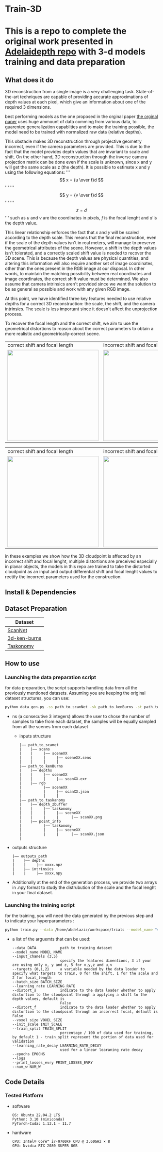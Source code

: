 # Train-3D

This is a repo to complete the original work presented in
[Adelaidepth repo](https://github.com/aim-uofa/AdelaiDepth/tree/main/LeReS) with 3-d models training and data preparation
===
## What does it do
3D reconstruction from a single image is a very challenging task. State-of-the-art techniques are capable of providing accurate approximations of depth values at each pixel, which give an information about one of the required 3 dimensions.

best performing models as the one proposed in the orginal paper [the orginal paper](https://arxiv.org/pdf/2208.13241.pdf) uses huge ammount of data comming from various data, to guarentee generalization capablities and to make the training possible, the model need to be trained with normalized raw data (relative depths).

This obstacle makes 3D reconstruction through projective geometry incorrect, even if the camera parameters are provided. This is due to the fact that the model provides depth values that are invariant to scale and shift. On the other hand, 3D reconstruction through the inverse camera projection matrix can be done even if the scale is unknown, since x and y will get the same scale as z (the depth). It is possible to estimate x and y using the following equations:
'''
$$ x = {u  \over f}d $$ 
'''
'''
$$ y = {v  \over f}d $$ 
'''
'''
$$ z = d $$ 
'''
such as $u$ and $v$ are the coordinates in pixels, $f$ is the focal lenght and $d$ is the depth value. 

This linear relationship enforces the fact that $x$ and $y$ will be scaled according to the depth scale. This means that the final reconstruction, even if the scale of the depth values isn't in real meters, will manage to preserve the geometrical attributes of the scene. However, a shift in the depth values isn't tolerated, and a correctly scaled shift value is needed to recover the 3D scene. This is because the depth values are physical quantities, and altering this information will also require another set of image coordinates, other than the ones present in the RGB image at our disposal. In other words, to maintain the matching possibility between real coordinates and image coordinates, the correct shift value must be determined. We also assume that camera intrinsics aren't provided since we want the solution to be as general as possible and work with any given RGB image.

At this point, we have identified three key features needed to use relative depths for a correct 3D reconstruction: the scale, the shift, and the camera intrinsics. The scale is less important since it doesn't affect the unprojection process.

To recover the focal length and the correct shift, we aim to use the geometrical distortions to reason about the correct parameters to obtain a more realistic and geometrically-correct scene.
<table>
  <tr>
    <td>correct shift and focal length</td>
     <td>incorrect shift and focal length</td>
  </tr>
  <tr>
    <td><img src="images/correct.gif" height=300></td>
    <td><img src="images/incorrect.gif" height=300></td>
  </tr>
 </table>   

 <table>
  <tr>
    <td>correct shift and focal length</td>
     <td>incorrect shift and focal length</td>
  </tr>
  <tr>
    <td><img src="images/correct1.gif" height=300></td>
    <td><img src="images/incorrect1.gif" height=300></td>
  </tr>
 </table>   

in these examples we show how the 3D cloudpoint is affected by an incorrect shift and focal lenght, multiple distortions are preceived especially in planar objects, the models in this repo are trained to take the distorted cloudpoint as an input and output differential shift and focal lenght values to rectify the incorrect parameters used for the construction. 
## Install & Dependencies

## Dataset Preparation
| Dataset |
| ---     |
| [ScanNet](http://www.scan-net.org/) |
| [3d-ken-burns](https://github.com/sniklaus/3d-ken-burns)|
| [Taskonomy](http://taskonomy.stanford.edu/)| |

## How to use
### Launching the data preparation script
for data preparation, the script supports handling data from all the previously mentioned datasets. Assuming you are keeping the original dataset structures, you can use:
  ```bash
  python data_gen.py -ss path_to_scanNet -sk path_to_kenBurns -st path_to taskanomy -ns smaples_from_scanNet,smaples_from_kenBurns,smaples_from_taskonomy --out outputs_path
  ```
  - ns (a consecutive 3 integers) allows the user to chose the number of samples to take from each dataset, the samples will be equally sampled from all the scenes from each dataset

    - inputs structure

      ```
      |—— path_to_scanet
      |    |—— scans
      |    |     |—— sceneXX
      |    |     |     |—— sceneXX.sens
      |    |     |     |
      |—— path_to_kenBurns
      |    |—— depths
      |    |     |—— sceneXX
      |    |     |     |—— scanXX.exr
      |    |—— rgb
      |          |—— sceneXX
      |          |     |—— scanXX.json
      |          |     |
      |—— path_to_taskanomy
      |    |—— depth_zbuffer
      |    |     |—— taskonomy
      |    |     |     |—— sceneXX
      |    |     |     |      |—— scanXX.png
      |    |—— point_info
      |          |—— taskonomy
      |          |     |—— sceneXX
      |          |     |      |—— scanXX.json
      |
      ```
   - outputs structure
      ```
      |—— outputs_path
      |    |—— depths
      |    |     |—— xxxx.npz
      |    |—— intrinsics
      |    |     |—— xxxx.npy
      ```
-  Additionally at the end of the generation process, we provide two arrays in .npy format to study the distrubution of the scale and the focal lenght in your final dataset.

### Launching the training script

for the training, you will need the data generated by the previous step and to indicate your hyperparameters :
  ```bash
  python train.py --data /home/abdelaziz/workspace/trials --model_name "scale_model_uv" --input_chanels 5 --targets 1 --batch_size 20 --learning_rate 0.01 --voxel_size 0.005 --train_split 0.9 --learning_rate_decay 0.5 --epochs 5 --print_losses_evry 150 --num_w 8 --logs
  ```
  - a list of the arguemts that can be used:
    ```
    --data DATA           path to training dataset
    --model_name MODEL_NAME
    --input_chanels {3,5}
                          specify the features dimentions, 3 if your are using only x, y and z, 5 for x,y,z and u,v
    --targets {0,1,2}     a variable needed by the data loader to specify what targets to train, 0 for the shift, 1 for the scale and 2 for focal_length
    --batch_size BATCH_SIZE
    --learning_rate LEARNING_RATE
    --distort_s           indicate to the data loader whether to apply distortion to the cloudpoint through a applying a shift to the depth values, default is
                          False
    --distort_f           indicate to the data loader whether to apply distortion to the cloudpoint through an incorrect focal, default is False
    --voxel_size VOXEL_SIZE
    --init_scale INIT_SCALE
    --train_split TRAIN_SPLIT
                          percentage / 100 of data used for training, by default 1 - train_split represent the portion of data used for validation
    --learning_rate_decay LEARNING_RATE_DECAY
                          used for a linear learaning rate decay
    --epochs EPOCHS
    --logs
    --print_losses_evry PRINT_LOSSES_EVRY
    --num_w NUM_W
    ```

## Code Details
### Tested Platform
- software
  ```
  OS: Ubuntu 22.04.2 LTS
  Python: 3.10 (miniconda)
  PyTorch-Cuda: 1.13.1 - 11.7
  ```
- hardware
  ```
  CPU: Intel® Core™ i7-9700KF CPU @ 3.60GHz × 8
  GPU: Nvidia RTX 2080 SUPER 8GB
  ```
